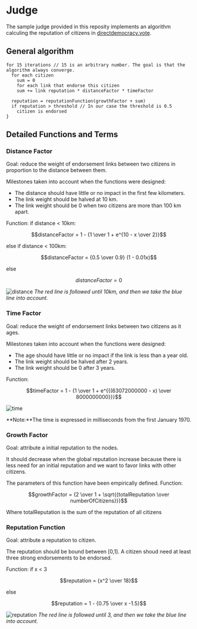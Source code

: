 # Judge

The sample judge provided in this reposity implements an algorithm calculing the reputation of citizens in [directdemocracy.vote](https://directdemocracy.vote).

## General algorithm
```
for 15 iterations // 15 is an arbitrary number. The goal is that the algorithm always converge.
  for each citizen
    sum = 0
    for each link that endorse this citizen
    sum += link reputation * distanceFactor * timeFactor

  reputation = reputationFunction(growthFactor + sum)
  if reputation > threshold // In our case the threshold is 0.5
    citizen is endorsed
}
```
## Detailed Functions and Terms
### Distance Factor
Goal: reduce the weight of endorsement links between two citizens in proportion to the distance between them.

Milestones taken into account when the functions were designed:
 - The distance should have little or no impact in the first few kilometers.
 - The link weight should be halved at 10 km.
 - The link weight should be 0 when two citizens are more than 100 km apart.

Function:
if distance < 10km:

```math
distanceFactor = 1 -  {1 \over 1 + e^{10 - x \over 2}}
```
else if distance < 100km:

```math
distanceFactor = {0.5 \over 0.9} (1 - 0.01x)
```

else
```math
distanceFactor = 0
```
![distance](https://github.com/directdemocracy-vote/judge/assets/25938827/312023dc-4bc0-4fb7-831c-227e3822023a)
*The red line is followed until 10km, and then we take the blue line into account.*

### Time Factor
Goal: reduce the weight of endorsement links between two citizens as it ages.

Milestones taken into account when the functions were designed:
 - The age should have little or no impact if the link is less than a year old.
 - The link weight should be halved after 2 years.
 - The link weight should be 0 after 3 years.

Function:
```math
timeFactor = 1 -  {1 \over 1 + e^{{(63072000000 - x) \over 8000000000}}}
```

![time](https://github.com/directdemocracy-vote/judge/assets/25938827/6fdd6625-ffaa-4b73-96ec-8b9de1dbfeeb)

**Note:**The time is expressed in milliseconds from the first January 1970.

### Growth Factor
Goal: attribute a initial reputation to the nodes.

It should decrease when the global reputation increase because there is less need for an initial reputation and we want to favor links with other citizens.

The parameters of this function have been empirically defined.
Function:
```math
growthFactor = {2 \over 1 + \sqrt{{totalReputation \over numberOfCitizens}}}
```
Where totalReputation is the sum of the reputation of all citizens

### Reputation Function
Goal: attribute a reputation to citizen.

The reputation should be bound between [0,1].
A citizen shoud need at least three strong endorsements to be endorsed.

Function:
if x < 3
```math
reputation  = {x^2 \over 18}
```
else
```math
reputation = 1 - {0.75 \over x -1.5}
```
![reputation](https://github.com/directdemocracy-vote/judge/assets/25938827/7308ea10-e0a1-4958-ac19-faa38109160d)
*The red line is followed until 3, and then we take the blue line into account.*
